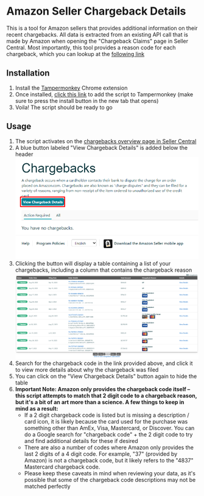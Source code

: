 # Amazon Seller Chargeback Details
This is a tool for Amazon sellers that provides additional information on their recent chargebacks. All data is extracted from an existing API call that is made by Amazon when opening the "Chargeback Claims" page in Seller Central. Most importantly, this tool provides a reason code for each chargeback, which you can lookup at the [following link](https://www.checkout.com/docs/developer-resources/testing/codes/chargeback-codes)

## Installation

1. Install the [Tampermonkey](https://chrome.google.com/webstore/detail/tampermonkey/dhdgffkkebhmkfjojejmpbldmpobfkfo) Chrome extension
1. Once installed, [click this link](https://github.com/connorshinn/AmazonSellerChargebackDetails/raw/main/Tampermonkey%20Script.user.js) to add the script to Tampermonkey (make sure to press the install button in the new tab that opens)
1. Voila! The script should be ready to go 

## Usage

1. The script activates on the [chargebacks overview page in Seller Central](https://sellercentral.amazon.com/gp/chargebacks/home.html)
2. A blue button labeled "View Chargeback Details" is added below the header
![](https://github.com/connorshinn/AmazonSellerChargebackDetails/blob/bd1b29fcec0f23e169476887a12cfa49c65486c7/Chargeback%20Details%20Button.png)
3. Clicking the button will display a table containing a list of your chargebacks, including a column that contains the chargeback reason
![](https://github.com/connorshinn/AmazonSellerChargebackDetails/blob/f9a47cb004627ac05fdd55a660b46273cad42489/Chargeback%20Table.png)
4. Search for the chargeback code in the link provided above, and click it to view more details about why the chargeback was filed
5. You can click on the "View Chargeback Details" button again to hide the table
6. **Important Note: Amazon only provides the chargeback code itself – this script attempts to match that 2 digit code to a chargeback reason, but it's a bit of an art more than a science. A few things to keep in mind as a result:**
     - If a 2 digit chargeback code is listed but is missing a description / card icon, it is likely because the card used for the purchase was something other than AmEx, Visa, Mastercard, or Discover. You can do a Google search for "chargeback code" + the 2 digit code to try and find additional details for these if desired
     - There are also a number of codes where Amazon only provides the last 2 digits of a 4 digit code. For example, "37" (provided by Amazon) is not a chargeback code, but it likely refers to the "4837" Mastercard chargeback code.
     - Please keep these caveats in mind when reviewing your data, as it's possible that some of the chargeback code descriptions may not be matched perfectly
